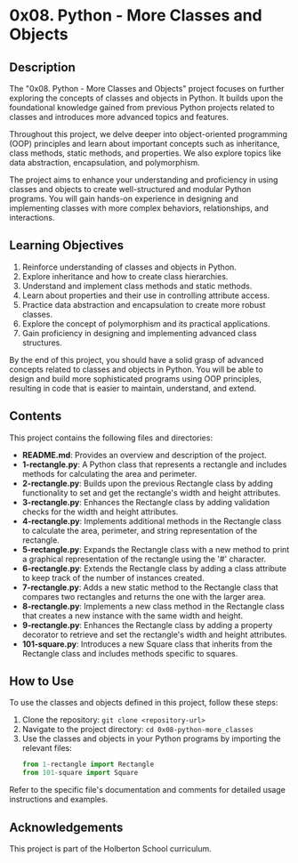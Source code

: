 # 0x08. Python - More Classes and Objects

## Description

The "0x08. Python - More Classes and Objects" project focuses on further exploring the concepts of classes and objects in Python. It builds upon the foundational knowledge gained from previous Python projects related to classes and introduces more advanced topics and features.

Throughout this project, we delve deeper into object-oriented programming (OOP) principles and learn about important concepts such as inheritance, class methods, static methods, and properties. We also explore topics like data abstraction, encapsulation, and polymorphism.

The project aims to enhance your understanding and proficiency in using classes and objects to create well-structured and modular Python programs. You will gain hands-on experience in designing and implementing classes with more complex behaviors, relationships, and interactions.

## Learning Objectives

1. Reinforce understanding of classes and objects in Python.
2. Explore inheritance and how to create class hierarchies.
3. Understand and implement class methods and static methods.
4. Learn about properties and their use in controlling attribute access.
5. Practice data abstraction and encapsulation to create more robust classes.
6. Explore the concept of polymorphism and its practical applications.
7. Gain proficiency in designing and implementing advanced class structures.

By the end of this project, you should have a solid grasp of advanced concepts related to classes and objects in Python. You will be able to design and build more sophisticated programs using OOP principles, resulting in code that is easier to maintain, understand, and extend.

## Contents

This project contains the following files and directories:

- **README.md**: Provides an overview and description of the project.
- **1-rectangle.py**: A Python class that represents a rectangle and includes methods for calculating the area and perimeter.
- **2-rectangle.py**: Builds upon the previous Rectangle class by adding functionality to set and get the rectangle's width and height attributes.
- **3-rectangle.py**: Enhances the Rectangle class by adding validation checks for the width and height attributes.
- **4-rectangle.py**: Implements additional methods in the Rectangle class to calculate the area, perimeter, and string representation of the rectangle.
- **5-rectangle.py**: Expands the Rectangle class with a new method to print a graphical representation of the rectangle using the '#' character.
- **6-rectangle.py**: Extends the Rectangle class by adding a class attribute to keep track of the number of instances created.
- **7-rectangle.py**: Adds a new static method to the Rectangle class that compares two rectangles and returns the one with the larger area.
- **8-rectangle.py**: Implements a new class method in the Rectangle class that creates a new instance with the same width and height.
- **9-rectangle.py**: Enhances the Rectangle class by adding a property decorator to retrieve and set the rectangle's width and height attributes.
- **101-square.py**: Introduces a new Square class that inherits from the Rectangle class and includes methods specific to squares.

## How to Use

To use the classes and objects defined in this project, follow these steps:

1. Clone the repository: `git clone <repository-url>`
2. Navigate to the project directory: `cd 0x08-python-more_classes`
3. Use the classes and objects in your Python programs by importing the relevant files:
   ```python
   from 1-rectangle import Rectangle
   from 101-square import Square
   ```

Refer to the specific file's documentation and comments for detailed usage instructions and examples.

## Acknowledgements

This project is part of the Holberton School curriculum.